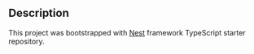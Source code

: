 ## Description

This project was bootstrapped with [Nest](https://github.com/nestjs/nest) framework TypeScript starter repository.